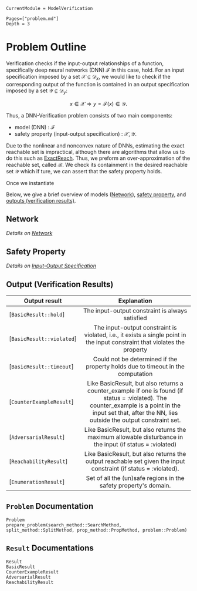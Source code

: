 ```@meta
CurrentModule = ModelVerification
```

```@contents
Pages=["problem.md"]
Depth = 3
```

# Problem Outline

Verification checks if the input-output relationships of a function, specifically deep neural networks (DNN) $\mathcal{F}$ in this case, hold. For an input specification imposed by a set $\mathcal{X}\subseteq \mathcal{D}_x$, we would like to check if the corresponding output of the function is contained in an output specification imposed by a set $\mathcal{Y}\subseteq \mathcal{D}_y$:

$$x\in\mathcal{X} \Longrightarrow y = \mathcal{F}(x) \in \mathcal{Y}.$$

Thus, a DNN-Verification problem consists of two main components:
- model (DNN) : $\mathcal{F}$
- safety property (input-output specification) : $\mathcal{X}, \mathcal{Y}$.

Due to the nonlinear and nonconvex nature of DNNs, estimating the exact reachable set is impractical, although there are algorithms that allow us to do this such as [ExactReach](https://arxiv.org/abs/1712.08163). Thus, we preform an over-approximation of the reachable set, called $\mathcal{R}$. We check its containment in the desired reachable set $\mathcal{Y}$ which if ture, we can assert that the safety property holds.

Once we instantiate 

Below, we give a brief overview of models ([Network](#network)), [safety property](#safety-property), and [outputs (verification results)](#output-verification-results).

## Network
_Details on [Network](./network.md)_

## Safety Property
*Details on [Input-Output Specification](./safety_spec.md)*

## Output (Verification Results)
|        Output result       |  Explanation  | 
|----------------------------|:-----------:|
| [`BasicResult::hold`]      | The input-output constraint is always satisfied |
| [`BasicResult::violated`]  | The input-output constraint is violated, i.e., it exists a single point in the input constraint that violates the property         |
| [`BasicResult::timeout`]   | Could not be determined if the property holds due to timeout in the computation        | 
| [`CounterExampleResult`]   | Like BasicResult, but also returns a counter_example if one is found (if status = :violated). The counter_example is a point in the input set that, after the NN, lies outside the output constraint set.        |
| [`AdversarialResult`]      | Like BasicResult, but also returns the maximum allowable disturbance in the input (if status = :violated)        | 
| [`ReachabilityResult`]     | Like BasicResult, but also returns the output reachable set given the input constraint (if status = :violated).        |
| [`EnumerationResult`]      | Set of all the (un)safe regions in the safety property's domain. |

## `Problem` Documentation
```@docs
Problem
prepare_problem(search_method::SearchMethod, split_method::SplitMethod, prop_method::PropMethod, problem::Problem)
```

## `Result` Documentations
```@docs
Result
BasicResult
CounterExampleResult
AdversarialResult
ReachabilityResult
```